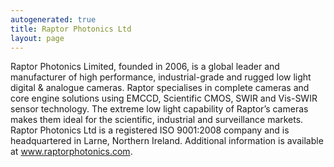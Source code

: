 ```yaml
---
autogenerated: true
title: Raptor Photonics Ltd
layout: page
---
```


Raptor Photonics Limited, founded in 2006, is a global leader and
manufacturer of high performance, industrial-grade and rugged low light
digital & analogue cameras. Raptor specialises in complete cameras and
core engine solutions using EMCCD, Scientific CMOS, SWIR and Vis-SWIR
sensor technology. The extreme low light capability of Raptor’s cameras
makes them ideal for the scientific, industrial and surveillance
markets. Raptor Photonics Ltd is a registered ISO 9001:2008 company and
is headquartered in Larne, Northern Ireland. Additional information is
available at www.raptorphotonics.com.
